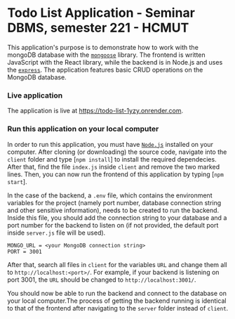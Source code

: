 # Todo List Application - Seminar DBMS, semester 221 - HCMUT

This application's purpose is to demonstrate how to work with the mongoDB database with the [`mongoose`](https://mongoosejs.com/) library. The frontend is written JavaScript with the React library, while the backend is in Node.js and uses the [`express`](https://expressjs.com/). The application features basic CRUD operations on the MongoDB database.

### Live application

The application is live at <https://todo-list-1yzy.onrender.com>.

### Run this application on your local computer

In order to run this application, you must have [`Node.js`](https://nodejs.org/en/download/) installed on your computer. After cloning (or downloading) the source code, navigate into the `client` folder and type [`npm install`] to install the required dependecies. After that, find the file  `index.js` inside `client` and remove the two marked lines. Then, you can now run the frontend of this application by typing [`npm start`].

In the case of the backend, a `.env` file, which contains the environment variables for the project (namely port number, database connection string and other sensitive information), needs to be created to run the backend. Inside this file, you should add the connection string to your database and a port number for the backend to listen on (if not provided, the default port inside `server.js` file will be used).

    MONGO_URL = <your MongoDB connection string>
    PORT = 3001

After that, search all files in `client` for the variables `URL` and change them all to `http://localhost:<port>/`. For example, if your backend is listening on port 3001, the `URL` should be changed to `http://localhost:3001/`.

You should now be able to run the backend and connect to the database on your local computer.The process of getting the backend running is identical to that of the frontend after navigating to the `server` folder instead of `client`.